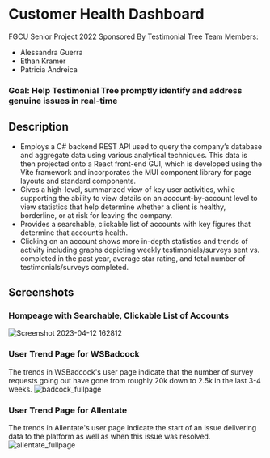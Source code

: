# Customer Health Dashboard

FGCU Senior Project 2022 Sponsored By Testimonial Tree
Team Members:
- Alessandra Guerra
- Ethan Kramer
- Patricia Andreica
### Goal: Help Testimonial Tree promptly identify and address genuine issues in real-time
## Description
* Employs a C# backend REST API used to query the company’s database and aggregate data using various analytical techniques. This data is then projected onto a React front-end GUI, which is developed using the Vite framework and incorporates the MUI component library for page layouts and standard components.
* Gives a high-level, summarized view of key user activities, while supporting the ability to view details on an account-by-account level to view statistics that help determine whether a client is healthy, borderline, or at risk for leaving the company.
* Provides a searchable, clickable list of accounts with key figures that determine that account’s health.
* Clicking on an account shows more in-depth statistics and trends of activity including graphs depicting weekly testimonials/surveys sent vs. completed in the past year, average star rating, and total number of testimonials/surveys completed.

## Screenshots

### Hompeage with Searchable, Clickable List of Accounts
![Screenshot 2023-04-12 162812](https://user-images.githubusercontent.com/62119661/231651864-b875d7c2-3c62-4527-9ce2-ccc85ac603bd.png)

### User Trend Page for WSBadcock
The trends in WSBadcock's user page indicate that the number of survey requests going out have gone from roughly 20k down to 2.5k in the last 3-4 weeks.
![badcock_fullpage](https://user-images.githubusercontent.com/62119661/231655261-1eef58c6-466c-4e95-88be-7b4ac968eaea.png)

### User Trend Page for Allentate
The trends in Allentate's user page indicate the start of an issue delivering data to the platform as well as when this issue was resolved.
![allentate_fullpage](https://user-images.githubusercontent.com/62119661/231655302-9eef2cab-d11b-4055-a7a3-8693f9bf5d0d.png)

